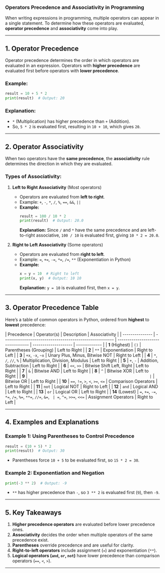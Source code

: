 ### **Operators Precedence and Associativity in Programming**

When writing expressions in programming, multiple operators can appear in a single statement. To determine how these operators are evaluated, **operator precedence** and **associativity** come into play.

---

## **1. Operator Precedence**

Operator precedence determines the order in which operators are evaluated in an expression. Operators with **higher precedence** are evaluated first before operators with **lower precedence**.

### **Example:**

```python
result = 10 + 5 * 2
print(result)  # Output: 20
```

### **Explanation:**

-  `*` (Multiplication) has higher precedence than `+` (Addition).
-  So, `5 * 2` is evaluated first, resulting in `10 + 10`, which gives `20`.

---

## **2. Operator Associativity**

When two operators have the **same precedence**, the **associativity** rule determines the direction in which they are evaluated.

### **Types of Associativity:**

1. **Left to Right Associativity** (Most operators)

   -  Operators are evaluated from **left to right**.
   -  Example: `+`, `-`, `*`, `/`, `%`, `==`, `&&`, `||`
   -  **Example:**
      ```python
      result = 100 / 10 * 2
      print(result)  # Output: 20.0
      ```
      **Explanation:** Since `/` and `*` have the same precedence and are left-to-right associative, `100 / 10` is evaluated first, giving `10 * 2 = 20.0`.

2. **Right to Left Associativity** (Some operators)
   -  Operators are evaluated from **right to left**.
   -  Example: `=`, `+=`, `-=`, `*=`, `/=`, `**` (Exponentiation in Python)
   -  **Example:**
      ```python
      x = y = 10  # Right to left
      print(x, y)  # Output: 10 10
      ```
      **Explanation:** `y = 10` is evaluated first, then `x = y`.

---

## **3. Operator Precedence Table**

Here’s a table of common operators in Python, ordered from **highest** to **lowest** precedence:

| Precedence      | Operator(s)                                              | Description                       | Associativity        |
| --------------- | -------------------------------------------------------- | --------------------------------- | -------------------- | ------------- |
| **1** (Highest) | `()`                                                     | Parentheses (Grouping)            | Left to Right        |
| **2**           | `**`                                                     | Exponentiation                    | Right to Left        |
| **3**           | `+x`, `-x`, `~x`                                         | Unary Plus, Minus, Bitwise NOT    | Right to Left        |
| **4**           | `*`, `/`, `//`, `%`                                      | Multiplication, Division, Modulus | Left to Right        |
| **5**           | `+`, `-`                                                 | Addition, Subtraction             | Left to Right        |
| **6**           | `<<`, `>>`                                               | Bitwise Shift Left, Right         | Left to Right        |
| **7**           | `&`                                                      | Bitwise AND                       | Left to Right        |
| **8**           | `^`                                                      | Bitwise XOR                       | Left to Right        |
| **9**           | `                                                        | `                                 | Bitwise OR           | Left to Right |
| **10**          | `==`, `!=`, `>`, `<`, `>=`, `<=`                         | Comparison Operators              | Left to Right        |
| **11**          | `not`                                                    | Logical NOT                       | Right to Left        |
| **12**          | `and`                                                    | Logical AND                       | Left to Right        |
| **13**          | `or`                                                     | Logical OR                        | Left to Right        |
| **14** (Lowest) | `=`, `+=`, `-=`, `*=`, `/=`, `%=`, `**=`, `//=`, `&=`, ` | =`, `^=`, `>>=`, `<<=`            | Assignment Operators | Right to Left |

---

## **4. Examples and Explanations**

### **Example 1: Using Parentheses to Control Precedence**

```python
result = (10 + 5) * 2
print(result)  # Output: 30
```

-  Parentheses force `10 + 5` to be evaluated first, so `15 * 2 = 30`.

### **Example 2: Exponentiation and Negation**

```python
print(-3 ** 2)  # Output: -9
```

-  `**` has higher precedence than `-`, so `3 ** 2` is evaluated first (`9`), then `-9`.

---

## **5. Key Takeaways**

1. **Higher precedence operators** are evaluated before lower precedence ones.
2. **Associativity** decides the order when multiple operators of the same precedence exist.
3. **Parentheses** override precedence and are useful for clarity.
4. **Right-to-left operators** include assignment (`=`) and exponentiation (`**`).
5. **Logical operators (`and`, `or`, `not`)** have lower precedence than comparison operators (`==`, `<`, `>`).

---
